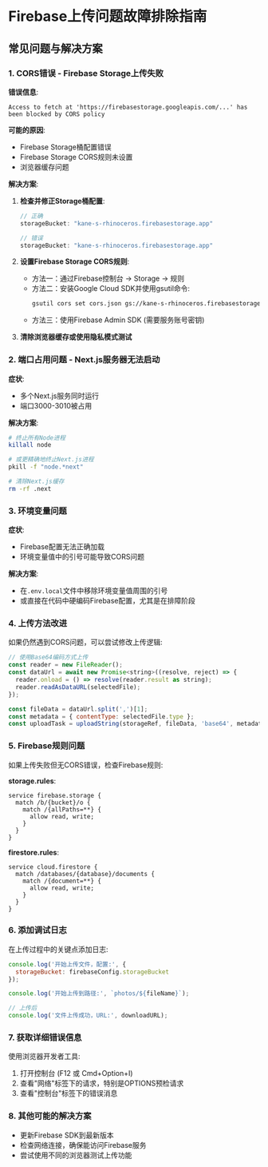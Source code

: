 # Firebase上传问题故障排除指南

## 常见问题与解决方案

### 1. CORS错误 - Firebase Storage上传失败

**错误信息**:
```
Access to fetch at 'https://firebasestorage.googleapis.com/...' has been blocked by CORS policy
```

**可能的原因**:
- Firebase Storage桶配置错误
- Firebase Storage CORS规则未设置
- 浏览器缓存问题

**解决方案**:

1. **检查并修正Storage桶配置**:
   ```javascript
   // 正确
   storageBucket: "kane-s-rhinoceros.firebasestorage.app"
   
   // 错误
   storageBucket: "kane-s-rhinoceros.firebasestorage.app"
   ```

2. **设置Firebase Storage CORS规则**:
   - 方法一：通过Firebase控制台 -> Storage -> 规则
   - 方法二：安装Google Cloud SDK并使用gsutil命令:
     ```bash
     gsutil cors set cors.json gs://kane-s-rhinoceros.firebasestorage.app
     ```
   - 方法三：使用Firebase Admin SDK (需要服务账号密钥)

3. **清除浏览器缓存或使用隐私模式测试**

### 2. 端口占用问题 - Next.js服务器无法启动

**症状**:
- 多个Next.js服务同时运行
- 端口3000-3010被占用

**解决方案**:
```bash
# 终止所有Node进程
killall node 

# 或更精确地终止Next.js进程
pkill -f "node.*next"

# 清除Next.js缓存
rm -rf .next
```

### 3. 环境变量问题

**症状**:
- Firebase配置无法正确加载
- 环境变量值中的引号可能导致CORS问题

**解决方案**:
- 在`.env.local`文件中移除环境变量值周围的引号
- 或直接在代码中硬编码Firebase配置，尤其是在排障阶段

### 4. 上传方法改进

如果仍然遇到CORS问题，可以尝试修改上传逻辑:
```javascript
// 使用Base64编码方式上传
const reader = new FileReader();
const dataUrl = await new Promise<string>((resolve, reject) => {
  reader.onload = () => resolve(reader.result as string);
  reader.readAsDataURL(selectedFile);
});

const fileData = dataUrl.split(',')[1];
const metadata = { contentType: selectedFile.type };
const uploadTask = uploadString(storageRef, fileData, 'base64', metadata);
```

### 5. Firebase规则问题

如果上传失败但无CORS错误，检查Firebase规则:

**storage.rules**:
```
service firebase.storage {
  match /b/{bucket}/o {
    match /{allPaths=**} {
      allow read, write;
    }
  }
}
```

**firestore.rules**:
```
service cloud.firestore {
  match /databases/{database}/documents {
    match /{document=**} {
      allow read, write;
    }
  }
}
```

### 6. 添加调试日志

在上传过程中的关键点添加日志:
```javascript
console.log('开始上传文件，配置:', {
  storageBucket: firebaseConfig.storageBucket
});

console.log('开始上传到路径:', `photos/${fileName}`);

// 上传后
console.log('文件上传成功，URL:', downloadURL);
```

### 7. 获取详细错误信息

使用浏览器开发者工具:
1. 打开控制台 (F12 或 Cmd+Option+I)
2. 查看"网络"标签下的请求，特别是OPTIONS预检请求
3. 查看"控制台"标签下的错误消息

### 8. 其他可能的解决方案

- 更新Firebase SDK到最新版本
- 检查网络连接，确保能访问Firebase服务
- 尝试使用不同的浏览器测试上传功能 